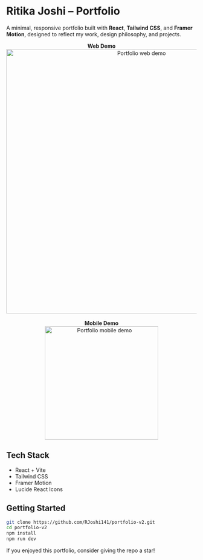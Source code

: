 # Ritika Joshi – Portfolio

A minimal, responsive portfolio built with **React**, **Tailwind CSS**, and **Framer Motion**, designed to reflect my work, design philosophy, and projects.

<p align="center">
  <b>Web Demo</b><br/>
  <img src="portfolio-web-demo.gif" width="700" alt="Portfolio web demo" />
  <br/><br/>
  <b>Mobile Demo</b><br/>
  <img src="portfolio-mobile-demo.gif" width="300" alt="Portfolio mobile demo" />
</p>


## Tech Stack
- React + Vite  
- Tailwind CSS  
- Framer Motion  
- Lucide React Icons  


## Getting Started

```bash
git clone https://github.com/RJoshi141/portfolio-v2.git
cd portfolio-v2
npm install
npm run dev
```


If you enjoyed this portfolio, consider giving the repo a star!